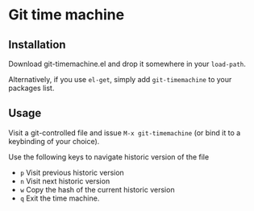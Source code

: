 # Git time machine

## Installation

Download git-timemachine.el and drop it somewhere in your `load-path`.

Alternatively, if you use `el-get`, simply add `git-timemachine` to your packages list.

## Usage

Visit a git-controlled file and issue `M-x git-timemachine` (or
bind it to a keybinding of your choice).

Use the following keys to navigate historic version of the file
 - `p` Visit previous historic version
 - `n` Visit next historic version
 - `w` Copy the hash of the current historic version
 - `q` Exit the time machine.
 
